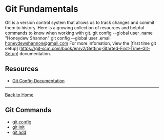 # Git Fundamentals
Git is a version control system that allows us to track changes and commit them to history.
Here is a growing collection of resources and helpful commands to know when working with git.
git config --global user .name "Honeydew Shannon"
git config --global user .email honeydewshannon@gmail.com
For more infomation, view the [first time git setup] (https://git-scm.com/book/en/v2/Getting-Started-First-Time-Git-Setup) documentation.

## Resources

- [Git Config Documentation](https://git-scm.com/docs/git-config)

---

[Back to Home](../README.md)

## Git Commands
- [git config](./commands/Config.md)
- [git init](./commands/Init.md)
- [git add](./commands/Add.md)